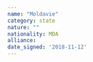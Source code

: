 ```yaml
---
name: "Moldavie"
category: state
nature: ""
nationality: MDA
alliance: 
date_signed: '2018-11-12'
---
```

    